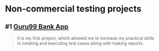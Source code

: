 # Non-commercial testing projects

## #1 [Guru99 Bank App](https://github.com/maleckibartosz/TestingProjects/tree/main/Guru99%20Bank%20App)
>It is my first project, which allowed me to increase my practical skills in creating and executing test cases along with making reports.
